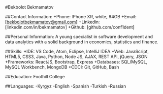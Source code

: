 #Bekbolot Bekmamatov

##Contact Information:
+Phone: IPhone XR, white, 64GB
+Email: [bekbolotbekmamatov@gmail.com]
+Linkedin: [linkedin.com/in/bekmamatov]
+Github: [github.com/conf1dent]

##Personal Information:
A young specialist in software development and data analytics with a solid background in economics, statistics and finance.

##Skills:
+IDE: VS Code, Atom, Eclipse, IntelliJ IDEA
+Web: JavaScript, HTML5, CSS3, Java, Python, Node JS, AJAX, REST API, jQuery, JSON
+Frameworks: ReactJS, Bootstrap, Express
+Databases: SQL/MySQL, MySQL Workbench, MongoDB
+CDCI: Git, GitHub, Bash

##Education:
Foothill College

##Languages:
-Kyrgyz
-English
-Spanish
-Turkish
-Russian
